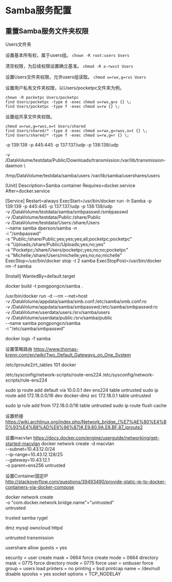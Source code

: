 Samba服务配置
====================

重置Samba服务文件夹权限
--------------------

Users文件夹

设置基本所有权，属于users组。
`chown -R root:users Users`

清空权限，为后续权限设置确立基准。
`chmod -R a-rwxst Users`

设置Users文件夹权限，允许users组读取。
`chmod u=rwx,g=rxs Users`

设置用户私有文件夹权限，以Users/pocketpc文件夹为例。
```
chown -R pocketpc Users/pocketpc
find Users/pocketpc -type d -exec chmod u=rwx,g=s {} \;
find Users/pocketpc -type f -exec chmod u=rw {} \;
```

设置组共享文件夹权限。
```
chmod u=rwx,g=rwxs,o=t Users/shared
find Users/shared/* -type d -exec chmod u=rwx,g=rwxs,o=t {} \;
find Users/shared/* -type f -exec chmod u=rw,g=r {} \;
```



-p 139:139 -p 445:445 -p 137:137/udp -p 138:138/udp

-v /DataVolume/testdata/Public/Downloads/transmission:/var/lib/transmission-daemon \


/tmp/DataVolume/testdata/samba/users
/var/lib/samba/usershares/users

[Unit]
Description=Samba container
Requires=docker.service
After=docker.service

[Service]
Restart=always
ExecStart=/usr/bin/docker run -h Samba -p 139:139 -p 445:445 -p 137:137/udp -p 138:138/udp \
        -v /DataVolume/testdata/samba/smbpasswd:/smbpasswd \
        -v /DataVolume/testdata/Public:/share/Public \
        -v /DataVolume/testdata/Users:/share/Users \
        --name samba dperson/samba -n \
        -i "/smbpasswd" \
        -s "Public;/share/Public;yes;yes;yes;all;pocketpc;pocketpc" \
        -s "Uploads;/share/Public/Uploads;yes;no;yes" \
        -s "Pocketpc;/share/Users/pocketpc;yes;no;no;pocketpc" \
        -s "Michelle;/share/Users/michelle;yes;no;no;michelle"
ExecStop=/usr/bin/docker stop -t 2 samba
ExecStopPost=/usr/bin/docker rm -f samba

[Install]
WantedBy=default.target

		
docker build -t pongpongcn/samba .

/usr/bin/docker run -d --rm --net=host \
        -v /DataVolume/appdata/samba/smb.conf:/etc/samba/smb.conf:ro \
        -v /DataVolume/appdata/samba/smbpasswd:/etc/samba/smbpasswd:ro \
        -v /DataVolume/userdata/users:/srv/samba/users \
        -v /DataVolume/userdata/public:/srv/samba/public \
        --name samba pongpongcn/samba \
        -i "/etc/samba/smbpasswd"

docker logs -f samba





设置策略路由
https://www.thomas-krenn.com/en/wiki/Two_Default_Gateways_on_One_System

/etc/iproute2/rt_tables
101     docker

/etc/sysconfig/network-scripts/route-ens224
/etc/sysconfig/network-scripts/rule-ens224

sudo ip route add default via 10.0.0.1 dev ens224 table untrusted
sudo ip route add 172.18.0.0/16 dev docker-dmz src 172.18.0.1 table untrusted

sudo ip rule add from 172.18.0.0/16 table untrusted
sudo ip route flush cache

设置桥接
https://wiki.archlinux.org/index.php/Network_bridge_(%E7%AE%80%E4%BD%93%E4%B8%AD%E6%96%87)#.E9.80.9A.E8.BF.87_iproute2

设置macvlan
https://docs.docker.com/engine/userguide/networking/get-started-macvlan
docker network create -d macvlan \
    --subnet=10.43.12.0/24 \
    --ip-range=10.43.12.128/25 \
    --gateway=10.43.12.1  \
    -o parent=ens256 untrusted

设置Container固定IP
http://stackoverflow.com/questions/39493490/provide-static-ip-to-docker-containers-via-docker-compose


docker network create \
-o "com.docker.network.bridge.name"="untrusted" \
untrusted


trusted
samba
rygel

dmz
mysql
owncloud
httpd

untrusted
transmission


   usershare allow guests = yes

   security = user
   create mask = 0664
   force create mode = 0664
   directory mask = 0775
   force directory mode = 0775
   force user = smbuser
   force group = users
   load printers = no
   printing = bsd
   printcap name = /dev/null
   disable spoolss = yes
   socket options = TCP_NODELAY